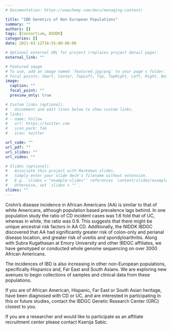 ```yaml
---
# Documentation: https://wowchemy.com/docs/managing-content/

title: "IBD Genetics of Non European Populations"
summary: ""
authors: []
tags: [Consortium, NIDDK]
categories: []
date: 2021-03-12T16:55:00-06:00

# Optional external URL for project (replaces project detail page).
external_link: ""

# Featured image
# To use, add an image named `featured.jpg/png` to your page's folder.
# Focal points: Smart, Center, TopLeft, Top, TopRight, Left, Right, BottomLeft, Bottom, BottomRight.
image:
  caption: ""
  focal_point: ""
  preview_only: true

# Custom links (optional).
#   Uncomment and edit lines below to show custom links.
# links:
# - name: Follow
#   url: https://twitter.com
#   icon_pack: fab
#   icon: twitter

url_code: ""
url_pdf: ""
url_slides: ""
url_video: ""

# Slides (optional).
#   Associate this project with Markdown slides.
#   Simply enter your slide deck's filename without extension.
#   E.g. `slides = "example-slides"` references `content/slides/example-slides.md`.
#   Otherwise, set `slides = ""`.
slides: ""
---
```


Crohn’s disease incidence in African Americans (AA) is similar to that of white Americans, although population based prevalence lags behind. In one population study the ratio of CD incident cases was 1.6 fold that of UC, whereas in white, the ratio was 0.9. This suggests that there might be unique ancestral risk factors in AA CD. Additionally, the NIDDK IBDGC discovered that AA had significantly greater risk of colon-only and perianal disease location, and greater risk of uveitis and spondyloarthritis. Along with Subra Kugathasan at Emory University and other IBDGC affiliates, we have genotyped or conducted whole genome sequencing on over 3000 African Americans.

The incidences of IBD is also increasing in other non-European populations, specifically Hispanics and, Far East and South Asians. We are exploring new avenues to begin collections of samples and clinical data from these populations.

If you are of African American, Hispanic, Far East or South Asian heritage, have been diagnosed with CD or UC, and are interested in participating in this or future studies, contact the IBDGC Genetic Research Center (GRC) closest to you.

If you are a researcher and would like to participate as an affiliate recruitment center please contact Ksenija Sabic.
